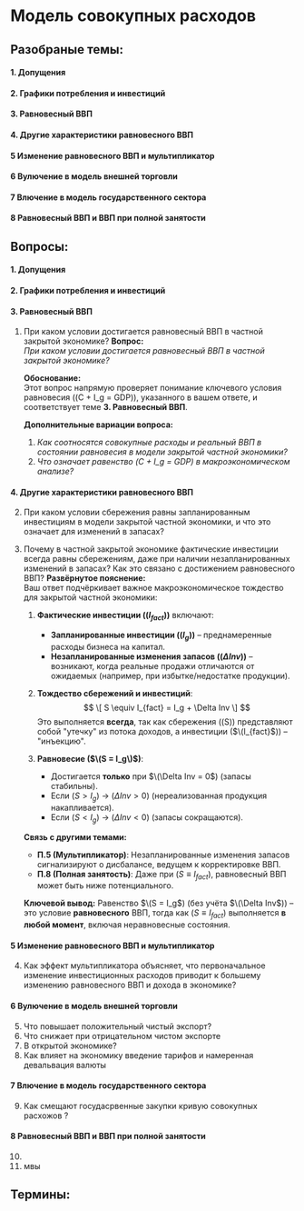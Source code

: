 # Модель совокупных расходов

## Разобраные темы:
#### 1.  Допущения
#### 2. Графики потребления и инвестиций
#### 3. Равновесный ВВП
#### 4. Другие характеристики равновесного ВВП
#### 5 Изменение равновесного ВВП и мультипликатор
#### 6 Вулючение в модель внешней торговли
#### 7 Влючение в модель государственного сектора
#### 8 Равновесный ВВП и ВВП при полной занятости

## Вопросы:
#### 1.  Допущения
#### 2. Графики потребления и инвестиций
#### 3. Равновесный ВВП
1. При каком условии достигается равновесный ВВП в частной закрытой экономике?
	**Вопрос:**  
	*При каком условии достигается равновесный ВВП в частной закрытой экономике?*  
	
	**Обоснование:**  
	Этот вопрос напрямую проверяет понимание ключевого условия равновесия (\(C + I_g = GDP\)), указанного в вашем ответе, и соответствует теме **3. Равновесный ВВП**.  
	
	**Дополнительные вариации вопроса:**  
	1. *Как соотносятся совокупные расходы и реальный ВВП в состоянии равновесия в модели закрытой частной экономики?*  
	2. *Что означает равенство \(C + I_g = GDP\) в макроэкономическом анализе?*  
#### 4. Другие характеристики равновесного ВВП
2. При каком условии сбережения равны запланированным инвестициям в модели закрытой частной экономики, и что это означает для изменений в запасах?
3. Почему в частной закрытой экономике фактические инвестиции всегда равны сбережениям, даже при наличии незапланированных изменений в запасах? Как это связано с достижением равновесного ВВП?
	 **Развёрнутое пояснение:**  
	Ваш ответ подчёркивает важное макроэкономическое тождество для закрытой частной экономики:  
	1. **Фактические инвестиции ($(I_{fact}$))** включают:  
	   - **Запланированные инвестиции ($(I_g$))** – преднамеренные расходы бизнеса на капитал.  
	   - **Незапланированные изменения запасов (\($\Delta Inv$\))** – возникают, когда реальные продажи отличаются от ожидаемых (например, при избытке/недостатке продукции).  
	
	1. **Тождество сбережений и инвестиций**:  
	$$   \[
	   S \equiv I_{fact} = I_g + \Delta Inv
	   \]  $$
	   Это выполняется **всегда**, так как сбережения (\(S\)) представляют собой "утечку" из потока доходов, а инвестиции ($\(I_{fact}$)) – "инъекцию".  
	
	2. **Равновесие ($\(S = I_g\)$)**:  
	   - Достигается **только** при $\(\Delta Inv = 0$\) (запасы стабильны).  
	   - Если \($S > I_g$\) → \($\Delta Inv > 0$\) (нереализованная продукция накапливается).  
	   - Если \($S < I_g$\) → \($\Delta Inv < 0$\) (запасы сокращаются).  
	
	**Связь с другими темами:**  
	- **П.5 (Мультипликатор)**: Незапланированные изменения запасов сигнализируют о дисбалансе, ведущем к корректировке ВВП.  
	- **П.8 (Полная занятость)**: Даже при \($S \equiv I_{fact}$\), равновесный ВВП может быть ниже потенциального.  
	
	**Ключевой вывод:** Равенство $\(S = I_g$) (без учёта $\(\Delta Inv$)) – это условие **равновесного** ВВП, тогда как $(S \equiv I_{fact}$) выполняется **в любой момент**, включая неравновесные состояния.
#### 5 Изменение равновесного ВВП и мультипликатор
4. Как эффект мультипликатора объясняет, что первоначальное изменение инвестиционных расходов приводит к большему изменению равновесного ВВП и дохода в экономике?
#### 6 Вулючение в модель внешней торговли
5. Что повышает положительный чистый экспорт?
6. Что снижает при отрицательном чистом экспорте
7. В открытой экономике?
8. Как влияет на экономику введение тарифов и намеренная девальвация валюты 
#### 7 Влючение в модель государственного сектора
9. Как смещают госудасрвенные закупки кривую совокупных расхожов ? 
#### 8 Равновесный ВВП и ВВП при полной занятости
10. 
11. мвы
## Термины:

